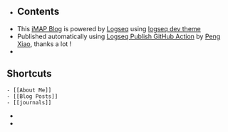 - ## Contents
- This [iMAP Blog](https://imap.vercel.app)  is powered by [Logseq](https://logseq.com/) using [logseq dev theme](https://github.com/pengx17/logseq-dev-theme)
- Published automatically using  [Logseq Publish GitHub Action](https://github.com/marketplace/actions/logseq-publish) by [ Peng Xiao](https://pengx17.github.io/knowledge-garden/#/page/about%20me), thanks a lot !
-
## Shortcuts
	- [[About Me]]
	- [[Blog Posts]]
	- [[journals]]
-
-